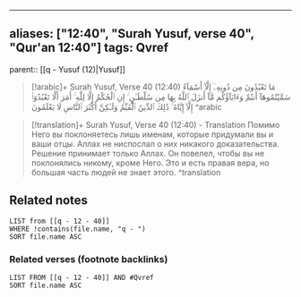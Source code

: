 
---
aliases: ["12:40", "Surah Yusuf, verse 40", "Qur'an 12:40"]
tags: Qvref
---

parent:: [[q - Yusuf (12)|Yusuf]]

> [!arabic]+ Surah Yusuf, Verse 40 (12:40)
> <span class="quran-arabic">مَا تَعْبُدُونَ مِن دُونِهِۦٓ إِلَّآ أَسْمَآءً سَمَّيْتُمُوهَآ أَنتُمْ وَءَابَآؤُكُم مَّآ أَنزَلَ ٱللَّهُ بِهَا مِن سُلْطَـٰنٍ ۚ إِنِ ٱلْحُكْمُ إِلَّا لِلَّهِ ۚ أَمَرَ أَلَّا تَعْبُدُوٓا۟ إِلَّآ إِيَّاهُ ۚ ذَٰلِكَ ٱلدِّينُ ٱلْقَيِّمُ وَلَـٰكِنَّ أَكْثَرَ ٱلنَّاسِ لَا يَعْلَمُونَ</span>
^arabic

> [!translation]+ Surah Yusuf, Verse 40 (12:40) - Translation
> Помимо Него вы поклоняетесь лишь именам, которые придумали вы и ваши отцы. Аллах не ниспослал о них никакого доказательства. Решение принимает только Аллах. Он повелел, чтобы вы не поклонялись никому, кроме Него. Это и есть правая вера, но большая часть людей не знает этого.
^translation



## Related notes
```dataview
LIST from [[q - 12 - 40]]
WHERE !contains(file.name, "q - ")
SORT file.name ASC
```

### Related verses (footnote backlinks)
```dataview
LIST FROM [[q - 12 - 40]] AND #Qvref
SORT file.name ASC
```


